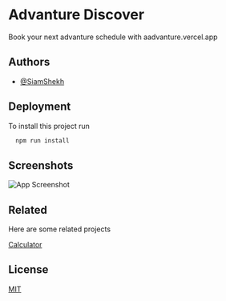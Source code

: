 
# Advanture Discover

Book your next advanture schedule with aadvanture.vercel.app


## Authors

- [@SiamShekh](https://www.github.com/SiamShekh)


## Deployment

To install this project run

```bash
  npm run install
```


## Screenshots

![App Screenshot](https://i.ibb.co/6449pq8/image.png?text=App+Screenshot+Here)


## Related

Here are some related projects

[Calculator](https://github.com/SiamShekh/Calculator.git)


## License

[MIT](https://choosealicense.com/licenses/mit/)

